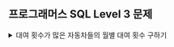 ## 프로그래머스 SQL Level 3 문제

<details>
<summary>대여 횟수가 많은 자동차들의 월별 대여 횟수 구하기</summary>

- https://school.programmers.co.kr/learn/courses/30/lessons/151139
```sql
SELECT      MONTH(START_DATE) AS 'MONTH',
            CAR_ID,
            COUNT(*) AS RECORDS
FROM        CAR_RENTAL_COMPANY_RENTAL_HISTORY
WHERE       YEAR(START_DATE) = 2022
AND         MONTH(START_DATE) BETWEEN 8 AND 10
AND         CAR_ID IN (
                        SELECT      CAR_ID
                        FROM        CAR_RENTAL_COMPANY_RENTAL_HISTORY
                        WHERE       YEAR(START_DATE) = 2022
                        AND         MONTH(START_DATE) BETWEEN 8 AND 10
                        GROUP BY    CAR_ID
                        HAVING      COUNT(CAR_ID) >= 5
                        )
GROUP BY    CAR_ID, MONTH(START_DATE)
ORDER BY    MONTH, CAR_ID DESC;
```
</details>